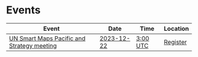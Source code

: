 # Events

| Event | Date | Time| Location |
| --- | --- | --- |----|
| [UN Smart Maps Pacific and Strategy meeting](2023-12-22.md) | [2023-12-22](2023-12-22.md) | [3:00 UTC](https://www.timeanddate.com/worldclock/fixedtime.html?msg=UN+Smart+Maps+Pacific+and+Strategy+meeting&iso=20231222T0300&p1=1440&ah=1) | [Register](https://ucla.zoom.us/j/93540731519?pwd=OG91Q2FPQktpUWF1YldVNVRMT294UT09) |